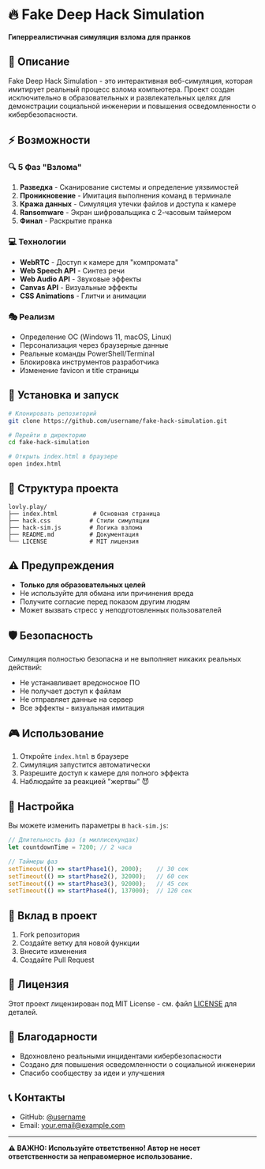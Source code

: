 # 🔥 Fake Deep Hack Simulation

**Гиперреалистичная симуляция взлома для пранков**

## 🎯 Описание

Fake Deep Hack Simulation - это интерактивная веб-симуляция, которая имитирует реальный процесс взлома компьютера. Проект создан исключительно в образовательных и развлекательных целях для демонстрации социальной инженерии и повышения осведомленности о кибербезопасности.

## ⚡ Возможности

### 🔍 5 Фаз "Взлома"
1. **Разведка** - Сканирование системы и определение уязвимостей
2. **Проникновение** - Имитация выполнения команд в терминале
3. **Кража данных** - Симуляция утечки файлов и доступа к камере
4. **Ransomware** - Экран шифровальщика с 2-часовым таймером
5. **Финал** - Раскрытие пранка

### 💻 Технологии
- **WebRTC** - Доступ к камере для "компромата"
- **Web Speech API** - Синтез речи
- **Web Audio API** - Звуковые эффекты
- **Canvas API** - Визуальные эффекты
- **CSS Animations** - Глитчи и анимации

### 🎭 Реализм
- Определение ОС (Windows 11, macOS, Linux)
- Персонализация через браузерные данные
- Реальные команды PowerShell/Terminal
- Блокировка инструментов разработчика
- Изменение favicon и title страницы

## 🚀 Установка и запуск

```bash
# Клонировать репозиторий
git clone https://github.com/username/fake-hack-simulation.git

# Перейти в директорию
cd fake-hack-simulation

# Открыть index.html в браузере
open index.html
```

## 📁 Структура проекта

```
lovly.play/
├── index.html          # Основная страница
├── hack.css           # Стили симуляции
├── hack-sim.js        # Логика взлома
├── README.md          # Документация
└── LICENSE            # MIT лицензия
```

## ⚠️ Предупреждения

- **Только для образовательных целей**
- Не используйте для обмана или причинения вреда
- Получите согласие перед показом другим людям
- Может вызвать стресс у неподготовленных пользователей

## 🛡️ Безопасность

Симуляция полностью безопасна и не выполняет никаких реальных действий:
- Не устанавливает вредоносное ПО
- Не получает доступ к файлам
- Не отправляет данные на сервер
- Все эффекты - визуальная имитация

## 🎮 Использование

1. Откройте `index.html` в браузере
2. Симуляция запустится автоматически
3. Разрешите доступ к камере для полного эффекта
4. Наблюдайте за реакцией "жертвы" 😈

## 🔧 Настройка

Вы можете изменить параметры в `hack-sim.js`:

```javascript
// Длительность фаз (в миллисекундах)
let countdownTime = 7200; // 2 часа

// Таймеры фаз
setTimeout(() => startPhase1(), 2000);    // 30 сек
setTimeout(() => startPhase2(), 32000);   // 60 сек
setTimeout(() => startPhase3(), 92000);   // 45 сек
setTimeout(() => startPhase4(), 137000);  // 120 сек
```

## 🤝 Вклад в проект

1. Fork репозитория
2. Создайте ветку для новой функции
3. Внесите изменения
4. Создайте Pull Request

## 📄 Лицензия

Этот проект лицензирован под MIT License - см. файл [LICENSE](LICENSE) для деталей.

## 🙏 Благодарности

- Вдохновлено реальными инцидентами кибербезопасности
- Создано для повышения осведомленности о социальной инженерии
- Спасибо сообществу за идеи и улучшения

## 📞 Контакты

- GitHub: [@username](https://github.com/username)
- Email: your.email@example.com

---

**⚠️ ВАЖНО: Используйте ответственно! Автор не несет ответственности за неправомерное использование.**
